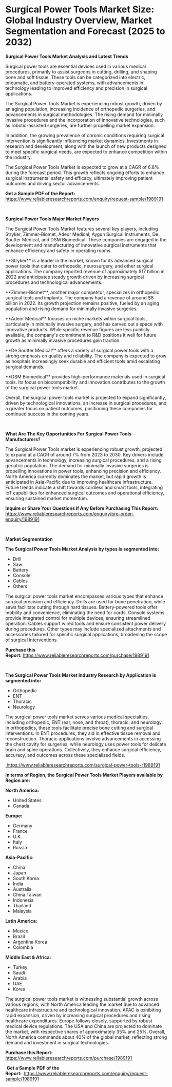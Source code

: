<p><h1>Surgical Power Tools Market Size: Global Industry Overview, Market Segmentation and Forecast (2025 to 2032)</h1></p><p><strong>Surgical Power Tools Market Analysis and Latest Trends</strong></p>
<p><p>Surgical power tools are essential devices used in various medical procedures, primarily to assist surgeons in cutting, drilling, and shaping bone and soft tissue. These tools can be categorized into electric, pneumatic, and battery-operated systems, with advancements in technology leading to improved efficiency and precision in surgical applications.</p><p>The Surgical Power Tools Market is experiencing robust growth, driven by an aging population, increasing incidence of orthopedic surgeries, and advancements in surgical methodologies. The rising demand for minimally invasive procedures and the incorporation of innovative technologies, such as robotic-assisted surgeries, are further propelling market expansion.</p><p>In addition, the growing prevalence of chronic conditions requiring surgical intervention is significantly influencing market dynamics. Investments in research and development, along with the launch of new products designed to meet specific surgical needs, are expected to enhance competition within the industry.</p><p>The Surgical Power Tools Market is expected to grow at a CAGR of 6.8% during the forecast period. This growth reflects ongoing efforts to enhance surgical instruments' safety and efficacy, ultimately improving patient outcomes and driving sector advancements.</p></p>
<p><strong>Get a Sample PDF of the Report:&nbsp;</strong> <a href="https://www.reliableresearchreports.com/enquiry/request-sample/1989191?utm_campaign=114&utm_medium=2&utm_source=Github&utm_content=ia&utm_term=13042025&utm_id=surgical-power-tools">https://www.reliableresearchreports.com/enquiry/request-sample/1989191</a></p>
<p>&nbsp;</p>
<p><strong>Surgical Power Tools Major Market Players</strong></p>
<p><p>The Surgical Power Tools Market features several key players, including Stryker, Zimmer-Biomet, Adeor Medical, Aygun Surgical Instruments, De Soutter Medical, and DSM Biomedical. These companies are engaged in the development and manufacturing of innovative surgical instruments that enhance efficiency and safety in operating rooms.</p><p>**Stryker** is a leader in the market, known for its advanced surgical power tools that cater to orthopedic, neurosurgery, and other surgical applications. The company reported revenue of approximately $17 billion in 2022 and anticipates steady growth driven by increasing surgical procedures and technological advancements.</p><p>**Zimmer-Biomet**, another major competitor, specializes in orthopedic surgical tools and implants. The company had a revenue of around $8 billion in 2022. Its growth projection remains positive, fueled by an aging population and rising demand for minimally invasive surgeries.</p><p>**Adeor Medical** focuses on niche markets within surgical tools, particularly in minimally invasive surgery, and has carved out a space with innovative products. While specific revenue figures are less publicly available, the company's commitment to R&D positions it well for future growth as minimally invasive procedures gain traction.</p><p>**De Soutter Medical** offers a variety of surgical power tools with a strong emphasis on quality and reliability. The company is expected to grow as hospitals increasingly seek durable and efficient tools amid escalating surgical demands.</p><p>**DSM Biomedical** provides high-performance materials used in surgical tools. Its focus on biocompatibility and innovation contributes to the growth of the surgical power tools market.</p><p>Overall, the surgical power tools market is projected to expand significantly, driven by technological innovations, an increase in surgical procedures, and a greater focus on patient outcomes, positioning these companies for continued success in the coming years.</p></p>
<p>&nbsp;</p>
<p><strong>What Are The Key Opportunities For Surgical Power Tools Manufacturers?</strong></p>
<p><p>The Surgical Power Tools market is experiencing robust growth, projected to expand at a CAGR of around 7% from 2023 to 2030. Key drivers include advancements in technology, increasing surgical procedures, and a rising geriatric population. The demand for minimally invasive surgeries is propelling innovations in power tools, enhancing precision and efficiency. North America currently dominates the market, but rapid growth is anticipated in Asia-Pacific due to improving healthcare infrastructure. Future trends indicate a shift towards cordless and smart tools, integrating IoT capabilities for enhanced surgical outcomes and operational efficiency, ensuring sustained market momentum.</p></p>
<p><strong>Inquire or Share Your Questions If Any Before Purchasing This Report:</strong> <a href="https://www.reliableresearchreports.com/enquiry/pre-order-enquiry/1989191?utm_campaign=114&utm_medium=2&utm_source=Github&utm_content=ia&utm_term=13042025&utm_id=surgical-power-tools">https://www.reliableresearchreports.com/enquiry/pre-order-enquiry/1989191</a></p>
<p>&nbsp;</p>
<p><strong>Market Segmentation</strong></p>
<p><strong>The Surgical Power Tools Market Analysis by types is segmented into:</strong></p>
<p><ul><li>Drill</li><li>Saw</li><li>Battery</li><li>Console</li><li>Cables</li><li>Others</li></ul></p>
<p><p>The surgical power tools market encompasses various types that enhance surgical precision and efficiency. Drills are used for bone penetration, while saws facilitate cutting through hard tissues. Battery-powered tools offer mobility and convenience, eliminating the need for cords. Console systems provide integrated control for multiple devices, ensuring streamlined operation. Cables support wired tools and ensure consistent power delivery during procedures. Other types may include specialized attachments and accessories tailored for specific surgical applications, broadening the scope of surgical interventions.</p></p>
<p><strong>Purchase this Report:&nbsp;</strong><a href="https://www.reliableresearchreports.com/purchase/1989191?utm_campaign=114&utm_medium=2&utm_source=Github&utm_content=ia&utm_term=13042025&utm_id=surgical-power-tools">https://www.reliableresearchreports.com/purchase/1989191</a></p>
<p>&nbsp;</p>
<p><strong>The Surgical Power Tools Market Industry Research by Application is segmented into:</strong></p>
<p><ul><li>Orthopedic</li><li>ENT</li><li>Thoracic</li><li>Neurology</li></ul></p>
<p><p>The surgical power tools market serves various medical specialties, including orthopedic, ENT (ear, nose, and throat), thoracic, and neurology. In orthopedics, these tools facilitate precise bone cutting and surgical interventions. In ENT procedures, they aid in effective tissue removal and reconstruction. Thoracic applications involve advancements in accessing the chest cavity for surgeries, while neurology uses power tools for delicate brain and spine operations. Collectively, they enhance surgical efficiency, accuracy, and outcomes across these specialized fields.</p></p>
<p><a href="https://www.reliableresearchreports.com/surgical-power-tools-r1989191?utm_campaign=114&utm_medium=2&utm_source=Github&utm_content=ia&utm_term=13042025&utm_id=surgical-power-tools">&nbsp;https://www.reliableresearchreports.com/surgical-power-tools-r1989191</a></p>
<p><strong>In terms of Region, the Surgical Power Tools Market Players available by Region are:</strong></p>
<p>
    <p> <strong> North America: </strong>
        <ul>
            <li>United States</li>
            <li>Canada</li>
        </ul>
        </p> 
    <p> <strong> Europe: </strong>
        <ul>
            <li>Germany</li>
            <li>France</li>
            <li>U.K.</li>
            <li>Italy</li>
            <li>Russia</li>
        </ul>
        </p> 
    <p> <strong> Asia-Pacific: </strong>
        <ul>
            <li>China</li>
            <li>Japan</li>
            <li>South Korea</li>
            <li>India</li>
            <li>Australia</li>
            <li>China Taiwan</li>
            <li>Indonesia</li>
            <li>Thailand</li>
            <li>Malaysia</li>
        </ul>
        </p> 
    <p> <strong> Latin America: </strong>
        <ul>
            <li>Mexico</li>
            <li>Brazil</li>
            <li>Argentina Korea</li>
            <li>Colombia</li>
        </ul>
        </p> 
    <p> <strong> Middle East & Africa: </strong>
        <ul>
            <li>Turkey</li>
            <li>Saudi</li>
            <li>Arabia</li>
            <li>UAE</li>
            <li>Korea</li>
        </ul>
    </p>
    </p>
<p><p>The surgical power tools market is witnessing substantial growth across various regions, with North America leading the market due to advanced healthcare infrastructure and technological innovation. APAC is exhibiting rapid expansion, driven by increasing surgical procedures and rising healthcare expenditures. Europe follows closely, supported by robust medical device regulations. The USA and China are projected to dominate the market, with respective shares of approximately 35% and 25%. Overall, North America commands about 40% of the global market, reflecting strong demand and investment in surgical technologies.</p></p>
<p><strong>Purchase this Report: </strong><a href="https://www.reliableresearchreports.com/purchase/1989191?utm_campaign=114&utm_medium=2&utm_source=Github&utm_content=ia&utm_term=13042025&utm_id=surgical-power-tools">https://www.reliableresearchreports.com/purchase/1989191</a></p>
<p>&nbsp;<strong>Get a Sample PDF of the Report:&nbsp;&nbsp;</strong><a href="https://www.reliableresearchreports.com/enquiry/request-sample/1989191?utm_campaign=114&utm_medium=2&utm_source=Github&utm_content=ia&utm_term=13042025&utm_id=surgical-power-tools">https://www.reliableresearchreports.com/enquiry/request-sample/1989191</a></p>
<p><strong></strong></p>
<p><p></p><p></p><p></p></p>